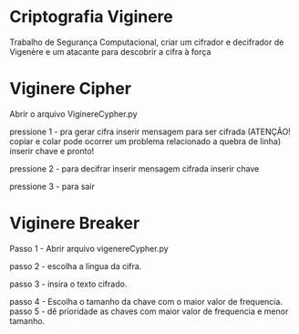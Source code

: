 # Criptografia Viginere
Trabalho de Segurança Computacional, criar um cifrador e decifrador de Vigenère e um atacante para descobrir a cifra à força


# Viginere Cipher

Abrir o arquivo ViginereCypher.py

pressione 1 - pra gerar cifra
  inserir mensagem para ser cifrada (ATENÇÃO! copiar e colar pode ocorrer um problema relacionado a quebra de linha)
    inserir chave e
      pronto!
 
pressione 2 - para decifrar
  inserir mensagem cifrada
    inserir chave

pressione 3 - para sair

# Viginere Breaker

Passo 1 - Abrir arquivo vigenereCypher.py

passo 2 - escolha a língua da cifra.

passo 3 - insira o texto cifrado.

passo 4 - Escolha o tamanho da chave com o maior valor de frequencia.
passo 5 - dê prioridade as chaves com maior valor de frequencia e menor tamanho.

